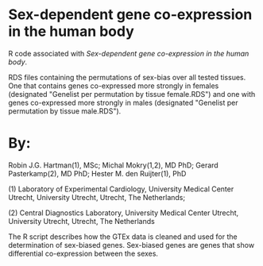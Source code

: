 # Sex-dependent gene co-expression in the human body

R code associated with *Sex-dependent gene co-expression in the human body*.

RDS files containing the permutations of sex-bias over all tested tissues. One that contains genes co-expressed more strongly in females (designated "Genelist per permutation by tissue female.RDS") and one with genes co-expressed more strongly in males (designated "Genelist per permutation by tissue male.RDS").


# By:

Robin J.G. Hartman(1), MSc; Michal Mokry(1,2), MD PhD; Gerard Pasterkamp(2), MD PhD; Hester M. den Ruijter(1), PhD

(1) Laboratory of Experimental Cardiology, University Medical Center Utrecht, University Utrecht, Utrecht, The Netherlands;

(2) Central Diagnostics Laboratory, University Medical Center Utrecht, University Utrecht, Utrecht, The Netherlands

The R script describes how the GTEx data is cleaned and used for the determination of sex-biased genes.
Sex-biased genes are genes that show differential co-expression between the sexes.


